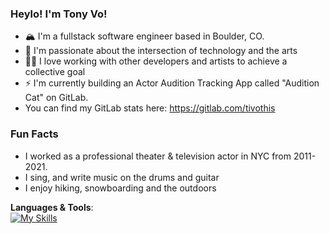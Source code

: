 ### Heylo! I'm Tony Vo!

- 🏔️ I'm a fullstack software engineer based in Boulder, CO. 
- 👾 I'm passionate about the intersection of technology and the arts 
- 🙌🏾 I love working with other developers and artists to achieve a collective goal
- ⚡️ I'm currently building an Actor Audition Tracking App called "Audition Cat" on GitLab.
- You can find my GitLab stats here: https://gitlab.com/tivothis


### Fun Facts
- I worked as a professional theater & television actor in NYC from 2011-2021. 
- I sing, and write music on the drums and guitar
- I enjoy hiking, snowboarding and the outdoors


**Languages & Tools**: 
<br>
[![My Skills](https://skillicons.dev/icons?i=js,ts,html,css,react,nodejs,express,postgres,mongodb,aws,git&perline=10)](https://skillicons.dev)
